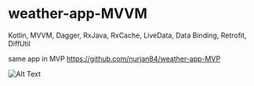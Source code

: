 # weather-app-MVVM

Kotlin, MVVM, Dagger, RxJava, RxCache, LiveData, Data Binding, Retrofit, DiffUtil

same app in MVP https://github.com/nurjan84/weather-app-MVP

![Alt Text](https://github.com/nurjan84/weather_sample_app/blob/master/ezgif.com-video-to-gif%20(1).gif)
